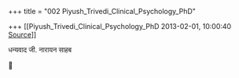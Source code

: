 +++
title = "002 Piyush_Trivedi_Clinical_Psychology_PhD"

+++
[[Piyush_Trivedi_Clinical_Psychology_PhD	2013-02-01, 10:00:40 [Source](https://groups.google.com/g/bvparishat/c/0z7cUSH8pOY)]]



  
धन्यवाद जी. नारायन साहब



